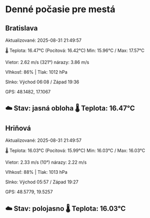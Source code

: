 ﻿# Denné počasie pre mestá

## Bratislava
Aktualizované: 2025-08-31 21:49:57

🌡️ Teplota: 16.47°C 
(Pocitová: 16.42°C)
Min: 15.96°C / Max: 17.57°C

Vietor: 2.62 m/s    (321°) 
nárazy: 3.86 m/s

Vlhkosť: 86% | Tlak: 1012 hPa

Slnko: Východ 06:08 / Západ 19:36

GPS: 48.1482, 17.1067

☁️ Stav: jasná obloha        🌡️ Teplota: 16.47°C
---

## Hriňová
Aktualizované: 2025-08-31 21:49:57

🌡️ Teplota: 16.03°C 
(Pocitová: 15.99°C)
Min: 16.03°C / Max: 16.03°C

Vietor: 2.33 m/s (10°)
nárazy: 2.22 m/s

Vlhkosť: 88% | Tlak: 1013 hPa

Slnko: Východ 05:57 / Západ 19:27

GPS: 48.5779, 19.5257

☁️ Stav: polojasno        🌡️ Teplota: 16.03°C
---

